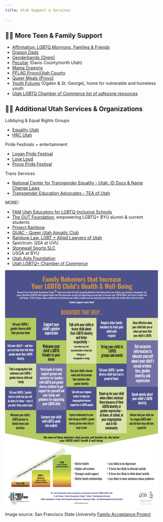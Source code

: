 ```yaml
---
title: Utah Support & Services

---
```


## 🏳️‍🌈 More Teen & Family Support 

- [Affirmation: LGBTQ Mormons, Families & Friends](https://affirmation.org)
- [Dragon Dads](https://www.facebook.com/DragonDads/)  
- [Genderbands (Orem)](https://www.genderbands.org)  
- [Peculiar](https://www.thepeculiar.org) (Davis County/north Utah) 
- [Mama Dragons](https://mamadragons.org) 
- [PFLAG Provo/Utah County](https://pflag.org/chapter/pflag-provoutah-county)
- [Queer Meals (Provo)](http://queermeals.com)  
- [Youth Futures](https://www.youthfuturesutah.org) (Ogden & St. George), home for vulnerable and homeless youth 
- [Utah LGBTQ Chamber of Commerce list of safezone resources](https://www.utahlgbtqchamber.org/lgbtq-safezone-resources/) 


## 🏳️‍🌈 Additional Utah Services & Organizations  

Lobbying & Equal Rights Groups
- [Equality Utah](www.equalityutah.org)
- [HRC Utah](www.hrcutah.org)

Pride Festivals + entertainment 
- [Logan Pride Festival](https://www.facebook.com/loganprideUT/)
- [Love Loud](https://loveloudfest.com/foundation)
- [Provo Pride Festival](https://www.provopride.org)

Trans Services
- [National Center for Transgender Equality - Utah, ID Docs & Name Change Laws](https://transequality.org/documents/state/utah)
- [Transgender Education Advocates - TEA of Utah](http://www.teaofutah.org)

MORE! 
- [FAM Utah Educators for LGBTQ-Inclusive Schools](https://utahfam.org) 
- [The OUT Foundation](https://www.theout.foundation), empowering LGBTQ+ BYU alumni & current students 
- [Project Rainbow](https://www.projectrainbowutah.org) 
- [QUAC - Queer Utah Aquatic Club](https://www.quacquac.org) 
- [Rainbow Law, LGBT + Allied Lawyers of Utah](http://www.lgbtutahlawyers.com/directory)
- Spectrum: QSA at UVU
- [Stonewall Sports SLC](http://www.stonewallsportsslc.org) 
- USGA at BYU 
- [Utah Aids Foundation](http://www.utahaids.org)
- [Utah LGBTQ+ Chamber of Commerce](https://www.utahgaychamber.com)


![Image source: San Francisco State University Family Acceptance Project](/files/Acceptance_Poster_website.jpg)

Image source: San Francisco State University [Family Acceptance Project](https://familyproject.sfsu.edu)
